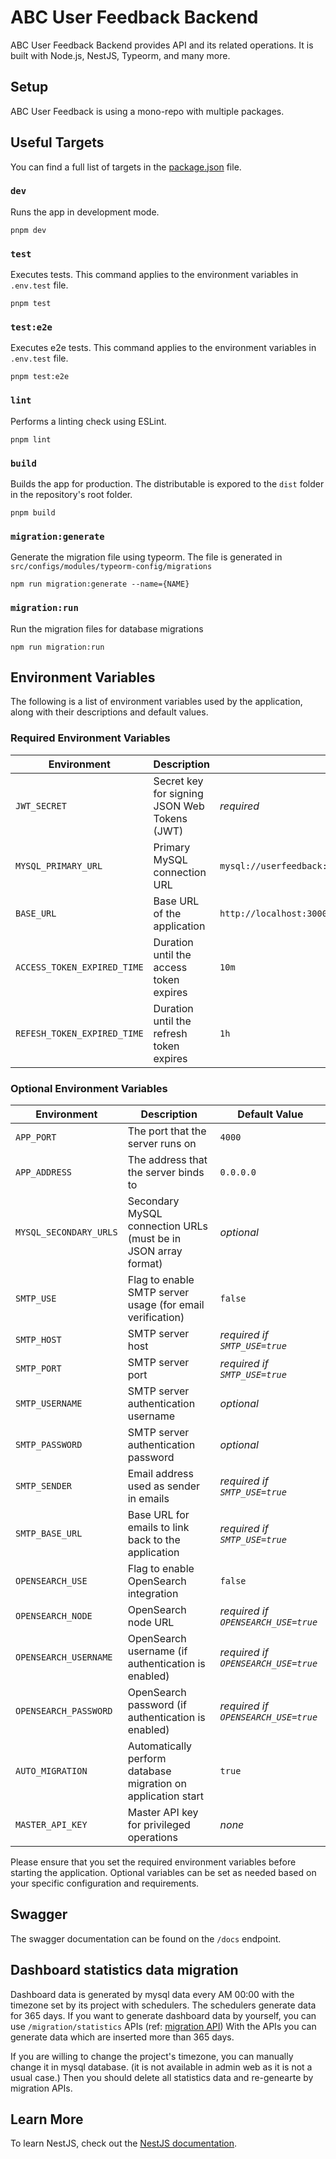 # ABC User Feedback Backend

ABC User Feedback Backend provides API and its related operations. It is built with Node.js, NestJS, Typeorm, and many more.

## Setup

ABC User Feedback is using a mono-repo with multiple packages.

## Useful Targets

You can find a full list of targets in the [package.json](./package.json) file.

### `dev`

Runs the app in development mode.

```
pnpm dev
```

### `test`

Executes tests. This command applies to the environment variables in `.env.test` file.

```
pnpm test
```

### `test:e2e`

Executes e2e tests. This command applies to the environment variables in `.env.test` file.

```
pnpm test:e2e
```

### `lint`

Performs a linting check using ESLint.

```
pnpm lint
```

### `build`

Builds the app for production. The distributable is expored to the `dist` folder in the repository's root folder.<br />

```
pnpm build
```

### `migration:generate`

Generate the migration file using typeorm. The file is generated in `src/configs/modules/typeorm-config/migrations`

```
npm run migration:generate --name={NAME}
```

### `migration:run`

Run the migration files for database migrations

```
npm run migration:run
```

## Environment Variables

The following is a list of environment variables used by the application, along with their descriptions and default values.

### Required Environment Variables

| Environment                 | Description                                  | Default Value                                            |
| --------------------------- | -------------------------------------------- | -------------------------------------------------------- |
| `JWT_SECRET`                | Secret key for signing JSON Web Tokens (JWT) | _required_                                               |
| `MYSQL_PRIMARY_URL`         | Primary MySQL connection URL                 | `mysql://userfeedback:userfeedback@localhost:13306/test` |
| `BASE_URL`                  | Base URL of the application                  | `http://localhost:3000`                                  |
| `ACCESS_TOKEN_EXPIRED_TIME` | Duration until the access token expires      | `10m`                                                    |
| `REFESH_TOKEN_EXPIRED_TIME` | Duration until the refresh token expires     | `1h`                                                     |

### Optional Environment Variables

| Environment            | Description                                                    | Default Value                       |
| ---------------------- | -------------------------------------------------------------- | ----------------------------------- |
| `APP_PORT`             | The port that the server runs on                               | `4000`                              |
| `APP_ADDRESS`          | The address that the server binds to                           | `0.0.0.0`                           |
| `MYSQL_SECONDARY_URLS` | Secondary MySQL connection URLs (must be in JSON array format) | _optional_                          |
| `SMTP_USE`             | Flag to enable SMTP server usage (for email verification)      | `false`                             |
| `SMTP_HOST`            | SMTP server host                                               | _required if `SMTP_USE=true`_       |
| `SMTP_PORT`            | SMTP server port                                               | _required if `SMTP_USE=true`_       |
| `SMTP_USERNAME`        | SMTP server authentication username                            | _optional_                          |
| `SMTP_PASSWORD`        | SMTP server authentication password                            | _optional_                          |
| `SMTP_SENDER`          | Email address used as sender in emails                         | _required if `SMTP_USE=true`_       |
| `SMTP_BASE_URL`        | Base URL for emails to link back to the application            | _required if `SMTP_USE=true`_       |
| `OPENSEARCH_USE`       | Flag to enable OpenSearch integration                          | `false`                             |
| `OPENSEARCH_NODE`      | OpenSearch node URL                                            | _required if `OPENSEARCH_USE=true`_ |
| `OPENSEARCH_USERNAME`  | OpenSearch username (if authentication is enabled)             | _required if `OPENSEARCH_USE=true`_ |
| `OPENSEARCH_PASSWORD`  | OpenSearch password (if authentication is enabled)             | _required if `OPENSEARCH_USE=true`_ |
| `AUTO_MIGRATION`       | Automatically perform database migration on application start  | `true`                              |
| `MASTER_API_KEY`       | Master API key for privileged operations                       | _none_                              |

Please ensure that you set the required environment variables before starting the application. Optional variables can be set as needed based on your specific configuration and requirements.

## Swagger

The swagger documentation can be found on the `/docs` endpoint.

## Dashboard statistics data migration

Dashboard data is generated by mysql data every AM 00:00 with the timezone set by its project with schedulers.
The schedulers generate data for 365 days.
If you want to generate dashboard data by yourself, you can use `/migration/statistics` APIs (ref: [migration API](./src/domains/migration/migration.controller.ts))
With the APIs you can generate data which are inserted more than 365 days.

If you are willing to change the project's timezone, you can manually change it in mysql database. (it is not available in admin web as it is not a usual case.)
Then you should delete all statistics data and re-genearte by migration APIs.

## Learn More

To learn NestJS, check out the [NestJS documentation](https://nestjs.com/).
